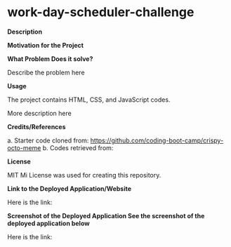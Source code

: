 # work-day-scheduler-challenge

**Description**


**Motivation for the Project**


**What Problem Does it solve?** 

Describe the problem here

**Usage** 

The project contains HTML, CSS, and JavaScript codes.

More description here

**Credits/References** 

a. Starter code cloned from: https://github.com/coding-boot-camp/crispy-octo-meme 
b. Codes retrieved from: 

**License** 

MIT Mi License was used for creating this repository.

**Link to the Deployed Application/Website** 

Here is the link: 

**Screenshot of the Deployed Application See the screenshot of the deployed application below**

Here is the link:
